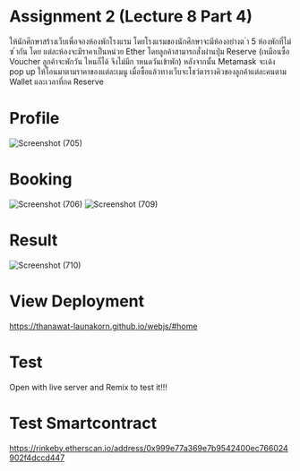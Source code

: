 # Assignment 2 (Lecture 8 Part 4) 
ให้นักศึกษาสร้างเว็บเพื่อจองห้องพักโรงแรม โดยโรงแรมของนักศึกษาจะมีห้องอย่างต ่า 5 ห้องพักที่ไม่ซ ้ากัน โดย
แต่ละห้องจะมีราคาเป็นหน่วย Ether โดยลูกค้าสามารถสั่งผ่านปุ่ม Reserve (เหมือนซื้อ Voucher ลูกค้าจะพักวัน
ไหนก็ได้ จึงไม่มีก าหนดวันเข้าพัก) หลังจากนั้น Metamask จะเด้ง pop up ให้โอนมาตามราคาของแต่ละเมนู
เมื่อซื้อแล้วทางเว็บจะโชว์ตารางคิวของลูกค้าแต่ละคนตาม Wallet และเวลาที่กด Reserve 

# Profile 
![Screenshot (705)](https://user-images.githubusercontent.com/89380256/156894352-07c07226-0ffc-4d5f-9dd5-58ed0cd79a2f.png)

# Booking
![Screenshot (706)](https://user-images.githubusercontent.com/89380256/156894380-8c88a125-1ba9-44a4-aede-4399da71f03d.png)
![Screenshot (709)](https://user-images.githubusercontent.com/89380256/156899777-24105950-9a88-4c4f-8e30-6649688d268a.png)

# Result
![Screenshot (710)](https://user-images.githubusercontent.com/89380256/156899782-e2eb6efa-0afc-49b6-a28e-e6995cf6e7aa.png)

# View Deployment
https://thanawat-launakorn.github.io/webjs/#home

# Test
Open with live server and Remix to test it!!!

# Test Smartcontract
https://rinkeby.etherscan.io/address/0x999e77a369e7b9542400ec766024902f4dccd447
